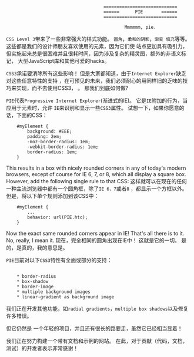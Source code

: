                                          ============================
                                         ======      PIE       ======
                                         ============================

                                                 Mmmmmm, pie.



`CSS Level 3`带来了一些非常强大的样式功能。 `圆角`，`柔和的阴影`，`渐变
填充`等等。 这些都是我们的设计师朋友喜欢使用的元素，因为它们使
站点更加具有吸引力，但实施起来总是很困难并且很耗时间，因为涉及复杂的精灵图，额外的非语义标记，
大型JavaScript库和其他可爱的hacks。


`CSS3`承诺要消除所有这些影响！ 但是大家都知道，由于`Internet Explorer`缺乏对这些任意特性的支持
，在可预见的未来，我们必须耐心的用同样旧的乏味的技巧来实现，而不去使用CSS3，
。
那我们到底如何做?


`PIE`代表`Progressive Internet Explorer`(渐进式的IE)。 它是`IE`附加的行为，当应用于元素时，允许
`IE`来识别和显示一些`CSS3`属性。 试想一下，如果你愿意的话，下面的CSS：
```
    #myElement {
        background: #EEE;
        padding: 2em;
        -moz-border-radius: 1em;
        -webkit-border-radius: 1em;
        border-radius: 1em;
    }
```


This results in a box with nicely rounded corners in any of today's modern browsers, except of course for IE 6, 7, or
8, which all display a square box.  However, add the following single rule to that CSS:
这样就可以在现在的任何一种主流浏览器中都有一个圆角框，除了`IE 6，7`或者`8`
，都显示一个方框以外。 但是，将以下单个规则添加到该CSS中：
```
    #myElement {
        ...
        behavior: url(PIE.htc);
    }
```


Now the exact same rounded corners appear in IE!  That's all there is to it.  No, really, I mean it.
现在，完全相同的圆角出现在IE中！ 这就是它的一切。 是的，是真的，我的意思是。

`PIE`目前对以下`CSS3`特性有全面或部分的支持：

```

    * border-radius
    * box-shadow
    * border-image
    * multiple background images
    * linear-gradient as background image
```


我们正在开发其他功能，如`radial gradients`，`multiple box shadows`以及修复许多错误。 

但它仍然是
一个年轻的项目，并且还有很长的路要走，虽然它已经相当显着！ 

我们正在努力构建一个带有文档和示例的网站。 在此，对于贡献（代码，文档，测试）的开发者表示非常感谢！